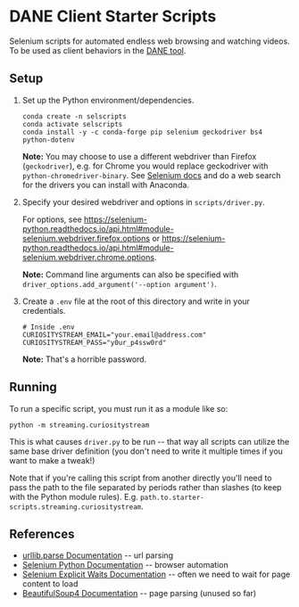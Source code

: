 # DANE Client Starter Scripts

Selenium scripts for automated endless web browsing and watching videos. To be used as client behaviors in the [DANE tool][dane].

## Setup

1. Set up the Python environment/dependencies.

   ```
   conda create -n selscripts
   conda activate selscripts
   conda install -y -c conda-forge pip selenium geckodriver bs4 python-dotenv
   ```

   **Note:** You may choose to use a different webdriver than Firefox (`geckodriver`), e.g. for Chrome you would replace geckodriver with `python-chromedriver-binary`. See [Selenium docs](selenium) and do a web search for the drivers you can install with Anaconda.

2. Specify your desired webdriver and options in `scripts/driver.py`.

   For options, see https://selenium-python.readthedocs.io/api.html#module-selenium.webdriver.firefox.options or https://selenium-python.readthedocs.io/api.html#module-selenium.webdriver.chrome.options.
   
   **Note:** Command line arguments can also be specified with `driver_options.add_argument('--option argument')`.

3. Create a `.env` file at the root of this directory and write in your credentials.

   ```
   # Inside .env
   CURIOSITYSTREAM_EMAIL="your.email@address.com"
   CURIOSITYSTREAM_PASS="y0ur_p4ssw0rd"
   ```

   **Note:** That's a horrible password.

## Running

To run a specific script, you must run it as a module like so:

```
python -m streaming.curiositystream
```

This is what causes `driver.py` to be run -- that way all scripts can utilize the same base driver definition (you don't need to write it multiple times if you want to make a tweak!)

Note that if you're calling this script from another directly you'll need to pass the path to the file separated by periods rather than slashes (to keep with the Python module rules). E.g. `path.to.starter-scripts.streaming.curiositystream`.

## References

- [urllib]: https://docs.python.org/3/library/urllib.parse.html
  [urllib.parse Documentation][urllib] -- url parsing
- [selenium]: https://selenium-python.readthedocs.io/index.html
  [Selenium Python Documentation][selenium] -- browser automation
- [selenium-waits]: https://selenium-python.readthedocs.io/waits.html#explicit-waits
  [Selenium Explicit Waits Documentation][selenium-waits] -- often we need to wait for page content to load
- [bs4]: https://www.crummy.com/software/BeautifulSoup/bs4/doc/
  [BeautifulSoup4 Documentation][bs4] -- page parsing (unused so far)

[dane]: https://github.com/dane-tool/dane